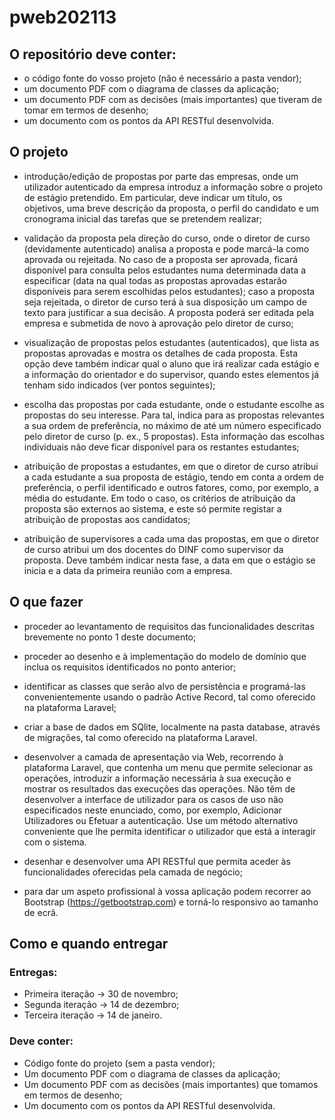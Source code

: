 # pweb202113

## O repositório deve conter:
* o código fonte do vosso projeto (não é necessário a pasta vendor);
* um documento PDF com o diagrama de classes da aplicação;
* um documento PDF com as decisões (mais importantes) que tiveram de tomar em termos de desenho;
* um documento com os pontos da API RESTful desenvolvida.


## O projeto
* introdução/edição de propostas por parte das empresas, onde um utilizador autenticado da empresa introduz a informação sobre o projeto de estágio pretendido. Em particular, deve indicar um título, os objetivos, uma breve descrição da proposta, o perfil do candidato e um cronograma inicial das tarefas que se pretendem realizar;

* validação da proposta pela direção do curso, onde o diretor de curso (devidamente autenticado) analisa a proposta e pode marcá-la como aprovada ou rejeitada. No caso de a proposta ser aprovada, ficará disponível para consulta pelos estudantes numa determinada data a especificar (data na qual todas as propostas aprovadas estarão disponíveis para serem escolhidas pelos estudantes); caso a proposta seja rejeitada, o diretor de curso terá à sua disposição um campo de texto para justificar a sua decisão. A proposta poderá ser editada pela empresa e submetida de novo à aprovação pelo diretor de curso;

* visualização de propostas pelos estudantes (autenticados), que lista as propostas aprovadas e mostra os detalhes de cada proposta. Esta opção deve também indicar qual o aluno que irá realizar cada estágio e a informação do orientador e do supervisor, quando estes elementos já tenham sido indicados (ver pontos seguintes);

* escolha das propostas por cada estudante, onde o estudante escolhe as propostas do seu interesse. Para tal, indica para as propostas relevantes a sua ordem de preferência, no máximo de até um número especificado pelo diretor de curso (p. ex., 5 propostas). Esta informação das escolhas individuais não deve ficar disponível para os restantes estudantes;

* atribuição de propostas a estudantes, em que o diretor de curso atribui a cada estudante a sua proposta de estágio, tendo em conta a ordem de preferência, o perfil identificado e outros fatores, como, por exemplo, a média do estudante. Em todo o caso, os critérios de atribuição da proposta são externos ao sistema, e este só permite registar a atribuição de propostas aos candidatos;

* atribuição de supervisores a cada uma das propostas, em que o diretor de curso atribui um dos docentes do DINF como supervisor da proposta. Deve também indicar nesta fase, a data em que o estágio se inicia e a data da primeira reunião com a empresa.


## O que fazer
* proceder ao levantamento de requisitos das funcionalidades descritas brevemente no ponto 1 deste documento;

* proceder ao desenho e à implementação do modelo de domínio que inclua os requisitos identificados no ponto anterior;

* identificar as classes que serão alvo de persistência e programá-las convenientemente usando o padrão Active Record, tal como oferecido na plataforma Laravel;

* criar a base de dados em SQlite, localmente na pasta database, através de migrações, tal como oferecido na plataforma Laravel.

* desenvolver a camada de apresentação via Web, recorrendo à plataforma Laravel, que contenha um menu que permite selecionar as
operações, introduzir a informação necessária à sua execução e mostrar os resultados das execuções das operações. Não têm de desenvolver a interface de utilizador para os casos de uso não especificados neste enunciado, como, por exemplo, Adicionar Utilizadores ou Efetuar a autenticação. Use um método alternativo conveniente que lhe permita identificar o utilizador que está a interagir com o sistema.

* desenhar e desenvolver uma API RESTful que permita aceder às funcionalidades oferecidas pela camada de negócio;

* para dar um aspeto profissional à vossa aplicação podem recorrer ao Bootstrap (https://getbootstrap.com) e torná-lo responsivo ao tamanho de ecrã.


## Como e quando entregar
### Entregas:
* Primeira iteração -> 30 de novembro;
* Segunda iteração -> 14 de dezembro;
* Terceira iteração -> 14 de janeiro.

### Deve conter:
* Código fonte do projeto (sem a pasta vendor);
* Um documento PDF com o diagrama de classes da aplicação;
* Um documento PDF com as decisões (mais importantes) que tomamos em termos de desenho;
* Um documento com os pontos da API RESTful desenvolvida.
